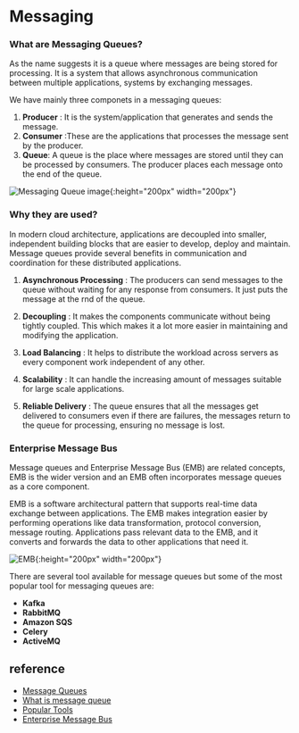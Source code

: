 # Messaging 


### What are Messaging Queues?

As the name suggests it is a queue where messages are being stored for processing. It is a system that allows asynchronous communication between multiple applications, systems by exchanging messages.

We have mainly three componets in a messaging queues:
1. **Producer** : It is the system/application that generates and sends the message.
2. **Consumer** :These are the applications that processes the message sent by the producer.
3. **Queue**:  A queue is the place where messages are stored until they can be processed by consumers. The producer places each message onto the end of the queue.

![Messaging Queue image](https://www.cloudamqp.com/img/blog/thumb-mq.jpg "Message Queue"){:height="200px" width="200px"}


### Why they are used? 

In modern cloud architecture, applications are decoupled into smaller, independent building blocks that are easier to develop, deploy and maintain. Message queues provide several benefits in communication and coordination for these distributed applications.

1. **Asynchronous Processing** : The producers can send messages to the queue without waiting for any response from consumers. It just puts the message at the rnd of the queue.

2. **Decoupling** : It makes the components communicate without being tightly coupled. This which makes it a lot more easier in maintaining and modifying the application.

3. **Load Balancing** : It helps to distribute the workload across servers as every component work independent of any other.

4. **Scalability** : It can handle the increasing amount of messages suitable for large scale applications.

5. **Reliable Delivery** : The queue ensures that all the messages get delivered to consumers even if there are failures, the messages return to the queue for processing, ensuring no message is lost.

### Enterprise Message Bus

Message queues and Enterprise Message Bus (EMB) are related concepts,
EMB is the wider version and an EMB often incorporates message queues as a core component. 

EMB is a software architectural pattern that supports real-time data exchange between applications. The EMB makes integration easier by performing operations like data transformation, protocol conversion, message routing. Applications pass relevant data to the EMB, and it converts and forwards the data to other applications that need it.

![EMB](https://www.tutorialspoint.com/soa/images/esb_basics.jpg "Enterprise Message Bus"){:height="200px" width="200px"}


There are several tool available for message queues but some of the most popular tool for messaging queues are:
* **Kafka**  
* **RabbitMQ**
* **Amazon SQS**
* **Celery**
* **ActiveMQ**



## reference 

* [Message Queues](https://aws.amazon.com/message-queue/ "Message queue")
* [What is message queue](https://www.cloudamqp.com/blog/what-is-message-queuing.html "What is message queue")
* [Popular Tools](https://stackshare.io/message-queue "Popular tools")
* [Enterprise Message Bus](https://aws.amazon.com/what-is/enterprise-service-bus/ "Enterprise Messaging Bus (EMB)")